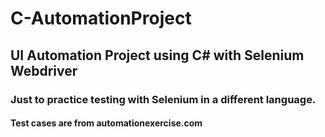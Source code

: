 # C-AutomationProject
<h2>UI Automation Project using C# with Selenium Webdriver</h2>

<h3>Just to practice testing with Selenium in a different language.</h3>
<h4>Test cases are from automationexercise.com</h4>


